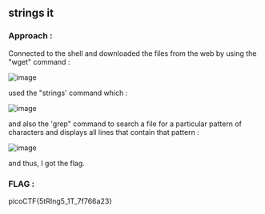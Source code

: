 ## strings it

### Approach :

Connected to the shell and downloaded the files from the web by using the "wget" command :

![image](https://github.com/parthhhhh21/picoCTF-writeups/assets/148140667/3d7ea811-6752-465c-9c28-760e6329cc57)


used the "strings' command which : 


![image](https://github.com/parthhhhh21/picoCTF-writeups/assets/148140667/1cb6d7ee-bdbe-4886-bfe1-595318a3a0cb)

and also the 'grep" command to search a file for a particular pattern of characters and displays all lines that contain that pattern :

![image](https://github.com/parthhhhh21/picoCTF-writeups/assets/148140667/5654aea9-0450-41b0-b258-eecb1739cc1b)

and thus, I got the flag.


### FLAG :

picoCTF{5tRIng5_1T_7f766a23}
